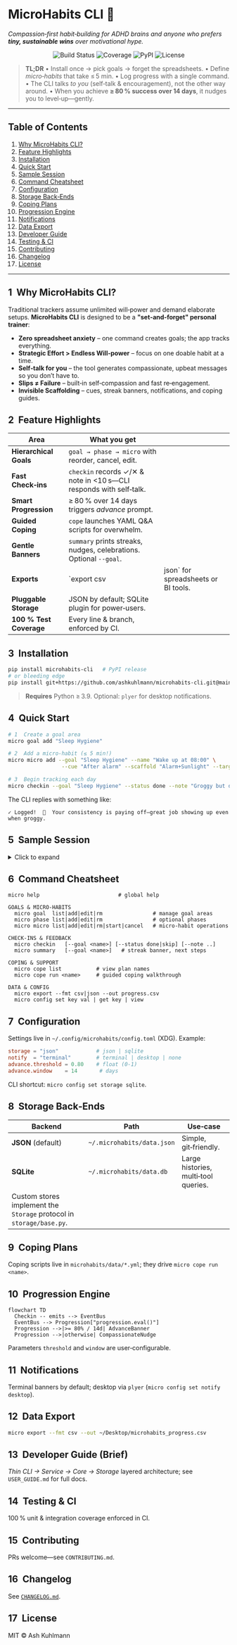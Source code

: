 # MicroHabits CLI 🧩

*Compassion‑first habit‑building for ADHD brains and anyone who prefers **tiny, sustainable wins** over motivational hype.*

<p align="center">
  <!-- Badges (replace links before release) -->
  <img src="https://img.shields.io/badge/build-passing-green" alt="Build Status" />
  <img src="https://img.shields.io/badge/coverage-100%25-brightgreen" alt="Coverage" />
  <img src="https://img.shields.io/pypi/v/microhabits-cli" alt="PyPI" />
  <img src="https://img.shields.io/github/license/ashkuhlmann/microhabits-cli" alt="License" />
</p>

> **TL;DR**
> • Install once → pick goals → forget the spreadsheets.
> • Define *micro‑habits* that take ≤ 5 min.
> • Log progress with a single command.
> • The CLI talks *to you* (self‑talk & encouragement), not the other way around.
> • When you achieve **≥ 80 % success over 14 days**, it nudges you to level‑up—gently.

---

## Table of Contents

1. [Why MicroHabits CLI?](#why)
2. [Feature Highlights](#features)
3. [Installation](#install)
4. [Quick Start](#quick-start)
5. [Sample Session](#sample)
6. [Command Cheatsheet](#cheatsheet)
7. [Configuration](#config)
8. [Storage Back‑Ends](#storage)
9. [Coping Plans](#coping)
10. [Progression Engine](#progression)
11. [Notifications](#notifications)
12. [Data Export](#export)
13. [Developer Guide](#dev-guide)
14. [Testing & CI](#testing)
15. [Contributing](#contrib)
16. [Changelog](#changelog)
17. [License](#license)

---

<a id="why"></a>

## 1  Why MicroHabits CLI?

Traditional trackers assume unlimited will‑power and demand elaborate setups. **MicroHabits CLI** is designed to be a **"set‑and‑forget" personal trainer**:

* **Zero spreadsheet anxiety** – one command creates goals; the app tracks everything.
* **Strategic Effort > Endless Will‑power** – focus on one doable habit at a time.
* **Self‑talk for you** – the tool generates compassionate, upbeat messages so you don’t have to.
* **Slips ≠ Failure** – built‑in self‑compassion and fast re‑engagement.
* **Invisible Scaffolding** – cues, streak banners, notifications, and coping guides.

<a id="features"></a>

## 2  Feature Highlights

| Area                    | What you get                                                       |                                      |
| ----------------------- | ------------------------------------------------------------------ | ------------------------------------ |
| **Hierarchical Goals**  | `goal → phase → micro` with reorder, cancel, edit.                 |                                      |
| **Fast Check‑ins**      | `checkin` records ✓/✕ & note in <10 s—CLI responds with self‑talk. |                                      |
| **Smart Progression**   | ≥ 80 % over 14 days triggers *advance* prompt.                     |                                      |
| **Guided Coping**       | `cope` launches YAML Q\&A scripts for overwhelm.                   |                                      |
| **Gentle Banners**      | `summary` prints streaks, nudges, celebrations. Optional `--goal`. |                                      |
| **Exports**             | \`export csv                                                       | json\` for spreadsheets or BI tools. |
| **Pluggable Storage**   | JSON by default; SQLite plugin for power‑users.                    |                                      |
| **100 % Test Coverage** | Every line & branch, enforced by CI.                               |                                      |

<a id="install"></a>

## 3  Installation

```bash
pip install microhabits-cli   # PyPI release
# or bleeding edge
pip install git+https://github.com/ashkuhlmann/microhabits-cli.git@main
```

> **Requires** Python ≥ 3.9. Optional: `plyer` for desktop notifications.

<a id="quick-start"></a>

## 4  Quick Start

```bash
# 1  Create a goal area
micro goal add "Sleep Hygiene"

# 2  Add a micro‑habit (≤ 5 min!)
micro micro add --goal "Sleep Hygiene" --name "Wake up at 08:00" \
                 --cue "After alarm" --scaffold "Alarm+Sunlight" --target-time 08:00

# 3  Begin tracking each day
micro checkin --goal "Sleep Hygiene" --status done --note "Groggy but did it!"
```

The CLI replies with something like:

```
✓ Logged!  🎉  Your consistency is paying off—great job showing up even when groggy.
```

<a id="sample"></a>

## 5  Sample Session

<details>
<summary>Click to expand</summary>

```console
$ micro summary
┏━━━━━━━━━━━━━━━━━━━━━━━ MicroHabits ━━━━━━━━━━━━━━━━━━━━━━━┓
┃ Goal            Streak   Last 14 Days   Next Action       ┃
┣━━━━━━━━━━━━━━━━━━━━━━━━━━━━━━━━━━━━━━━━━━━━━━━━━━━━━━━━━━━┫
┃ Sleep Hygiene   ▇▇▇▇▇▇▇▇  10/14 (71 %)   Stay the course ✨ ┃
┃ Exercise        ▇▇▇▁▇▇▇▇  12/14 (86 %)   Advance? (type Y) ┃
┗━━━━━━━━━━━━━━━━━━━━━━━━━━━━━━━━━━━━━━━━━━━━━━━━━━━━━━━━━━━┛
Tip: `micro summary --goal "Exercise"` for details.

$ micro summary --goal "Exercise"
Goal: Exercise → Micro #1 "Walk 5 min"
• Success rate: 86 % (last 14 days)
• Auto‑advance suggestion: ➜ "Walk 6 min"  (accept? [Y/n])

$ micro checkin --goal Exercise --status skip --note "Rainy" 
⚠️  Skipped today. Mini‑pep‑talk: “A single rainy day doesn’t wash away progress—see you tomorrow!”

$ micro cope run overwhelmed
👉  Identify the biggest stressor right now:  _inbox backlog_
👉  Pick one micro‑action that would lighten it by 1 %:  _triage 5 emails_
💬  Great job—action dispels anxiety. 💪
```

</details>

<a id="cheatsheet"></a>

## 6  Command Cheatsheet

```text
micro help                         # global help

GOALS & MICRO‑HABITS
  micro goal  list|add|edit|rm                # manage goal areas
  micro phase list|add|edit|rm                # optional phases
  micro micro list|add|edit|rm|start|cancel   # micro‑habit operations

CHECK‑INS & FEEDBACK
  micro checkin   [--goal <name>] [--status done|skip] [--note ..]
  micro summary   [--goal <name>]   # streak banner, next steps

COPING & SUPPORT
  micro cope list           # view plan names
  micro cope run <name>     # guided coping walkthrough

DATA & CONFIG
  micro export --fmt csv|json --out progress.csv
  micro config set key val | get key | view
```

<a id="config"></a>

## 7  Configuration

Settings live in `~/.config/microhabits/config.toml` (XDG). Example:

```toml
storage = "json"            # json | sqlite
notify  = "terminal"        # terminal | desktop | none
advance.threshold = 0.80    # float (0‑1)
advance.window    = 14       # days
```

CLI shortcut: `micro config set storage sqlite`.

<a id="storage"></a>

## 8  Storage Back‑Ends

| Backend                                                              | Path                       | Use‑case                             |
| -------------------------------------------------------------------- | -------------------------- | ------------------------------------ |
| **JSON** (default)                                                   | `~/.microhabits/data.json` | Simple, git‑friendly.                |
| **SQLite**                                                           | `~/.microhabits/data.db`   | Large histories, multi‑tool queries. |
| Custom stores implement the `Storage` protocol in `storage/base.py`. |                            |                                      |

<a id="coping"></a>

## 9  Coping Plans

Coping scripts live in `microhabits/data/*.yml`; they drive `micro cope run <name>`.

<a id="progression"></a>

## 10  Progression Engine

```mermaid
flowchart TD
  Checkin -- emits --> EventBus
  EventBus --> Progression["progression.eval()"]
  Progression -->|>= 80% / 14d| AdvanceBanner
  Progression -->|otherwise| CompassionateNudge

```

Parameters `threshold` and `window` are user‑configurable.

<a id="notifications"></a>

## 11  Notifications

Terminal banners by default; desktop via `plyer` (`micro config set notify desktop`).

<a id="export"></a>

## 12  Data Export

```bash
micro export --fmt csv --out ~/Desktop/microhabits_progress.csv
```

<a id="dev-guide"></a>

## 13  Developer Guide (Brief)

*Thin CLI → Service → Core → Storage* layered architecture; see `USER_GUIDE.md` for full docs.

<a id="testing"></a>

## 14  Testing & CI

100 % unit & integration coverage enforced in CI.

<a id="contrib"></a>

## 15  Contributing

PRs welcome—see `CONTRIBUTING.md`.

<a id="changelog"></a>

## 16  Changelog

See [`CHANGELOG.md`](CHANGELOG.md).

<a id="license"></a>

## 17  License

MIT © Ash Kuhlmann
